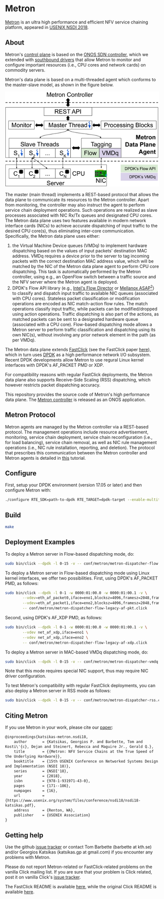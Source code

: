 Metron
=========
[Metron][metron-paper] is an ultra high performance and efficient NFV service chaining platform, appeared in [USENIX NSDI 2018][metron-nsdi-page].


About
----
Metron's [control plane][metron-ctrl] is based on the [ONOS SDN controller][onos], which we extended with [southbound drivers][metron-driver] that allow Metron to monitor and configure important resources (i.e., CPU cores and network cards) on commodity servers.

Metron's data plane is based on a multi-threaded agent which conforms to the master-slave model, as shown in the figure below.

<p align="center">
    <img src="img/metron-agent-arch.png" alt="metron agent's architecture">
</p>

The master (main thread) implements a REST-based protocol that allows the data plane to communicate its resources to the Metron controller. Apart from monitoring, the controller may also instruct the agent to perform service chain deployment operations. Such operations are realized as slave processes associated with NIC Rx/Tx queues and designated CPU cores.
The Metron data plane uses two features available in modern network interface cards (NICs) to achieve accurate dispatching of input traffic to the desired CPU core(s), thus eliminating inter-core communication.
Specifically, the Metron data plane uses either:
  1. the Virtual Machine Device queues (VMDq) to implement hardware dispatching based on the values of input packets' destination MAC address. VMDq requires a device prior to the server to tag incoming packets with the correct destination MAC address value, which will be matched by the NIC of the Metron data plane agent to perform CPU core dispatching.
This task is automatically performed by the Metron controller, using e.g., an OpenFlow switch between a traffic source and the NFV server where the Metron agent is deployed.
  2. DPDK's Flow API library (e.g., [Intel's Flow Director][intel-flowdir] or [Mellanox ASAP<sup>2</sup>][mlnx-asap2]) to classify and dispatch input traffic to available NIC queues (associated with CPU cores). Stateless packet classification or modification operations are encoded as NIC match-action flow rules. The match operations classify input traffic, while packets can be modified/dropped using action operations. Traffic dispatching is also part of the actions, as matched packets can be sent to a designated hardware queue (associated with a CPU core). Flow-based dispatching mode allows a Metron server to perform traffic classification and dispatching using its own NIC(s), without involving any prior network element in the path (as per VMDq).

The Metron data plane extends [FastClick][fastclick] (see the FastClick paper [here][fastclick-paper]), which in turn uses [DPDK][dpdk] as a high performance network I/O subsystem.
Recent DPDK developments allow Metron to use regural Linux kernel interfaces with DPDK's AF_PACKET PMD or XDP.

For compatibility reasons with regular FastClick deployments, the Metron data plane also supports Receive-Side Scaling (RSS) dispatching, which however restricts packet dispatching accuracy.

This repository provides the source code of Metron's high performance data plane.
The [Metron controller][metron-ctrl] is released as an ONOS application.


Metron Protocol
----
Metron agents are managed by the Metron controller via a REST-based protocol.
The management operations include resource advertisement, monitoring, service chain deployment, service chain reconfiguration (i.e., for load balancing), service chain removal, as well as NIC rule management operations (i.e., NIC rule installation, reporting, and deletion).
The protocol that prescribes this communication between the Metron controller and Metron agents is detailed in [this][metron-tutorial] tutorial.


Configure
----
First, setup your DPDK environment (version 17.05 or later) and then configure Metron with:
```bash
./configure RTE_SDK=path-to-dpdk RTE_TARGET=dpdk-target --enable-multithread --disable-linuxmodule --enable-intel-cpu --enable-user-multithread --verbose CFLAGS="-std=gnu11 -O3" CXXFLAGS="-std=gnu++14 -O3" --disable-dynamic-linking --enable-poll --enable-bound-port-transfer --enable-dpdk --enable-batch --with-netmap=no --enable-zerocopy --enable-dpdk-pool --disable-dpdk-packet --enable-nanotimestamp --enable-flow-api --enable-json --enable-cpu-load --enable-task-stats --enable-all-elements
```


Build
----
```bash
make
```


Deployment Examples
----
To deploy a Metron server in Flow-based dispatching mode, do:
```bash
sudo bin/click --dpdk -l 0-15 -v -- conf/metron/metron-dispatcher-flow.click
```

To deploy a Metron server in Flow-based dispatching mode using Linux kernel interfaces, we offer two possibilities.
First, using DPDK's AF_PACKET PMD, as follows:
```bash
sudo bin/click --dpdk -l 0-1 -w 0000:01:00.0 -w 0000:01:00.1 -v \
        --vdev=eth_af_packet0,iface=eno1,blocksz=4096,framesz=2048,framecnt=512,qpairs=1,qdisc_bypass=0 \
        --vdev=eth_af_packet1,iface=eno2,blocksz=4096,framesz=2048,framecnt=512,qpairs=1,qdisc_bypass=0 \
        -- conf/metron/metron-dispatcher-flow-legacy-af-pkt.click
```

Second, using DPDK's AF_XDP PMD, as follows:
```bash
sudo bin/click --dpdk -l 0-1 -w 0000:01:00.0 -w 0000:01:00.1 -v \
        --vdev net_af_xdp,iface=eno1 \
        --vdev net_af_xdp,iface=eno2 \
        -- conf/metron/metron-dispatcher-flow-legacy-af-xdp.click
```

To deploy a Metron server in MAC-based VMDq dispatching mode, do:
```bash
sudo bin/click --dpdk -l 0-15 -v -- conf/metron/metron-dispatcher-vmdq.click
```
Note that this mode requires special NIC support, thus may require NIC driver configuration.

To test Metron's compatibility with regular FastClick deployments, you can also deploy a Metron server in RSS mode as follows:
```bash
sudo bin/click --dpdk -l 0-15 -v -- conf/metron/metron-dispatcher-rss.click
```


Citing Metron
----
If you use Metron in your work, please cite our [paper][metron-paper]:
```
@inproceedings{katsikas-metron.nsdi18,
	author       = {Katsikas, Georgios P. and Barbette, Tom and Kosti\'{c}, Dejan and Steinert, Rebecca and Maguire Jr., Gerald Q.},
	title        = {{Metron: NFV Service Chains at the True Speed of the Underlying Hardware}},
	booktitle    = {15th USENIX Conference on Networked Systems Design and Implementation (NSDI 18)},
	series       = {NSDI'18},
	year         = {2018},
	isbn         = {978-1-931971-43-0},
	pages        = {171--186},
	numpages     = {16},
	url          = {https://www.usenix.org/system/files/conference/nsdi18/nsdi18-katsikas.pdf},
	address      = {Renton, WA},
	publisher    = {USENIX Association}
}
```


Getting help
----
Use the github [issue tracker][fastclick-issue-tracker] or contact Tom Barbette (barbette at kth.se) and/or
Georgios Katsikas (katsikas.gp at gmail.com) if you encounter any problems with Metron.

Please do not report Metron-related or FastClick-related problems on the vanilla Click mailing list.
If you are sure that your problem is Click related, post it on vanilla Click's [issue tracker][click-issue-tracker].

The FastClick README is available [here][fastclick-readme], while the original Click README is available [here][click-readme].

[metron-paper]: https://www.usenix.org/system/files/conference/nsdi18/nsdi18-katsikas.pdf
[metron-nsdi-page]: https://www.usenix.org/conference/nsdi18/presentation/katsikas
[onos]: https://onosproject.org/
[metron-ctrl]: https://github.com/gkatsikas/onos/tree/metron-ctrl/apps/metron
[metron-driver]: https://github.com/opennetworkinglab/onos/tree/master/drivers/server
[metron-tutorial]: https://wiki.onosproject.org/display/ONOS/Server+Device+Driver+Tutorial
[fastclick]: https://github.com/tbarbette/fastclick
[fastclick-paper]: https://orbi.uliege.be/bitstream/2268/181954/1/userspaceio.pdf
[dpdk]: https://dpdk.org/
[fastclick-issue-tracker]: https://github.com/tbarbette/fastclick/issues
[click-issue-tracker]: https://github.com/kohler/click/issues
[fastclick-readme]: README.fastclick.md
[click-readme]: README.original.md
[intel-flowdir]: https://www.intel.com/content/dam/www/public/us/en/documents/white-papers/intel-ethernet-flow-director.pdf
[mlnx-asap2]: https://www.mellanox.com/products/ASAP2
